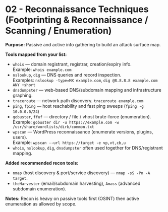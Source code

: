 # 02 - Reconnaissance Techniques (Footprinting & Reconnaissance / Scanning / Enumeration)

**Purpose:** Passive and active info gathering to build an attack surface map.

**Tools mapped from your list:**
- `whois` — domain registrant, registrar, creation/expiry info.  
  Example: `whois example.com`
- `nslookup`, `dig` — DNS queries and record inspection.  
  Examples: `nslookup -type=MX example.com`, `dig @8.8.8.8 example.com ANY +short`
- `dnsdumpster` — web-based DNS/subdomain mapping and infrastructure graphing.
- `traceroute` — network path discovery. `traceroute example.com`
- `ping`, `fping` — host reachability and fast ping sweeps (`fping -g 10.0.0.0/24`)
- `gobuster`, `ffuf` — directory / file / vhost brute-force (enumeration).  
  Example: `gobuster dir -u https://example.com -w /usr/share/wordlists/dirb/common.txt`
- `wpscan` — WordPress reconnaissance (enumerate versions, plugins, users).  
  Example: `wpscan --url https://target -e vp,vt,cb,u`
- `whois`, `nslookup`, `dig`, `dnsdumpster` often used together for DNS/registrant mapping.

**Added recommended recon tools:**
- `nmap` (host discovery & port/service discovery) — `nmap -sS -Pn -A target`.
- `theHarvester` (email/subdomain harvesting), `Amass` (advanced subdomain enumeration).

**Notes:** Recon is heavy on passive tools first (OSINT) then active enumeration as allowed by scope.